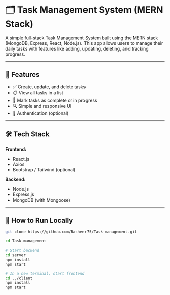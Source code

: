 # 🗂️ Task Management System (MERN Stack)

A simple full-stack Task Management System built using the MERN stack (MongoDB, Express, React, Node.js). This app allows users to manage their daily tasks with features like adding, updating, deleting, and tracking progress.

---

## 🚀 Features

- ✅ Create, update, and delete tasks
- 📋 View all tasks in a list
- 🎯 Mark tasks as complete or in progress
- 🔍 Simple and responsive UI
- 🔐 Authentication (optional)

---

## 🛠️ Tech Stack

**Frontend:**
- React.js
- Axios
- Bootstrap / Tailwind (optional)

**Backend:**
- Node.js
- Express.js
- MongoDB (with Mongoose)

---

## 🚀 How to Run Locally

```bash
git clone https://github.com/Basheer75/Task-management.git

cd Task-management

# Start backend
cd server
npm install
npm start

# In a new terminal, start frontend
cd ../client
npm install
npm start

